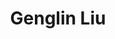 ---
layout: page
title: Genglin Liu
description: CS MS student
img: images/students/genglin.jpeg
importance: 5
category: "Students"
---
